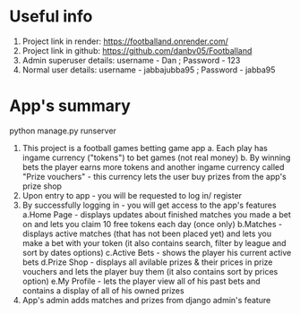 # Useful info

1. Project link in render: https://footballand.onrender.com/
2. Project link in github: https://github.com/danbv05/Footballand
3. Admin superuser details: username - Dan ; Password - 123
4. Normal user details: username - jabbajubba95 ; Password - jabba95

# App's summary
python manage.py runserver
1. This project is a football games betting game app
 a. Each play has ingame currency ("tokens") to bet games (not real money)
 b. By winning bets the player earns more tokens and another ingame currency called "Prize vouchers" - this currency lets the user buy prizes from the app's prize shop 
2. Upon entry to app - you will be requested to log in/ register
3. By successfully logging in - you will get access to the app's features
 a.Home Page - displays updates about finished matches you made a bet on and lets you claim 10 free tokens each day (once only)
 b.Matches - displays active matches (that has not been placed yet) and lets you make a bet with your token (it also contains search, filter by league and sort by dates options)
 c.Active Bets - shows the player his current active bets
 d.Prize Shop - displays all avilable prizes & their prices in prize vouchers and lets the player buy them (it also contains sort by prices option)
 e.My Profile - lets the player view all of his past bets and contains a display of all of his owned prizes
4. App's admin adds matches and prizes from django admin's feature
